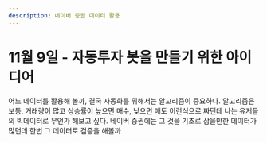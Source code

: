 ```yaml
---
description: 네이버 증권 데이터 활용
---
```


# 11월 9일 - 자동투자 봇을 만들기 위한 아이디어

 어느 데이터를 활용해 볼까, 결국 자동화를 위해서는 알고리즘이 중요하다. 알고리즘은 보통, 거래량이 많고 상승률이 높으면 매수, 낮으면 매도 이런식으로 짜던데 나는 유저들의 빅데이터로 무언가 해보고 싶다. 네이버 증권에는 그 것을 기초로 삼을만한 데이터가 많던데 한번 그 데이터로 검증을 해볼까

